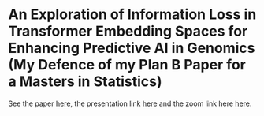 # An Exploration of Information Loss in Transformer Embedding Spaces for Enhancing Predictive AI in Genomics (My Defence of my Plan B Paper for a Masters in Statistics) 

See the paper  [here](https://github.com/DHintz137/Embedding_Presentation/blob/main/DHintz_PlanB_Submission.pdf), the presentation link [here](dhintz137.github.io/Embedding_Presentation/) and the zoom link here [here](https://uwyo.zoom.us/j/96419822465).
